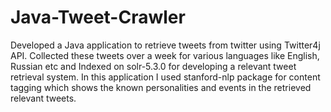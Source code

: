 # Java-Tweet-Crawler
Developed a Java application to retrieve tweets from twitter using Twitter4j API. Collected these tweets over a week for various languages like English, Russian etc and Indexed on solr-5.3.0 for developing a relevant tweet retrieval system. In this application I used stanford-nlp package for content tagging which shows the known personalities and events in the retrieved relevant tweets.
